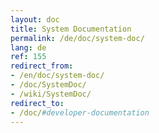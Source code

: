 ```yaml
---
layout: doc
title: System Documentation
permalink: /de/doc/system-doc/
lang: de
ref: 155
redirect_from:
- /en/doc/system-doc/
- /doc/SystemDoc/
- /wiki/SystemDoc/
redirect_to:
- /doc/#developer-documentation
---
```



